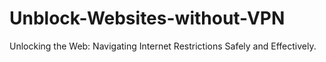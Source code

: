 # Unblock-Websites-without-VPN
Unlocking the Web: Navigating Internet Restrictions Safely and Effectively.
